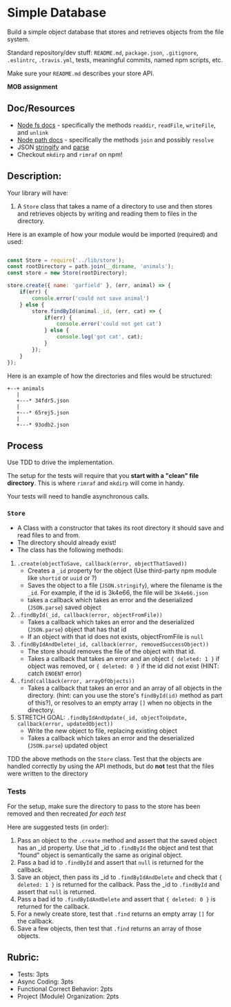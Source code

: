 Simple Database
===

Build a simple object database that stores and retrieves objects from the file system.

Standard repository/dev stuff: `README.md`, `package.json`, `.gitignore`, `.eslintrc`, `.travis.yml`, tests, meaningful commits, named npm scripts, etc.

Make sure your `README.md` describes your store API.

**MOB assignment**

## Doc/Resources
* [Node fs docs](https://nodejs.org/api/fs.html) - specifically the methods `readdir`, `readFile`, `writeFile`, and `unlink`
* [Node path docs](https://nodejs.org/api/path.html) - specifically the methods `join` and possibly `resolve`
* JSON [stringify](https://developer.mozilla.org/en-US/docs/Web/JavaScript/Reference/Global_Objects/JSON/stringify)
and [parse](https://developer.mozilla.org/en-US/docs/Web/JavaScript/Reference/Global_Objects/JSON/parse)
* Checkout `mkdirp` and `rimraf` on npm!

## Description:

Your library will have:

1. A `Store` class that takes a name of a directory to use and then stores and retrieves
objects by writing and reading them to files in the directory.

Here is an example of how your module would be imported (required) and used:

```js

const Store = require('../lib/store');
const rootDirectory = path.join(__dirname, 'animals');
const store = new Store(rootDirectory);

store.create({ name: 'garfield' }, (err, animal) => {
    if(err) {
        console.error('could not save animal')
    } else {
        store.findById(animal._id, (err, cat) => {
            if(err) {
                console.error('could not get cat')
            } else {
                console.log('got cat', cat);
            }
        });
    }
});
```

Here is an example of how the directories and files would be structured:

```
+--+ animals
   |
   +---* 34fdr5.json
   |
   +---* 65rej5.json
   |
   +---* 93odb2.json
```

## Process

Use TDD to drive the implementation.

The setup for the tests will require that you **start with a "clean" file directory**.
This is where `rimraf` and `mkdirp` will come in handy.

Your tests will need to handle asynchronous calls.

### `Store`

* A Class with a constructor that takes its root directory it should save and read files to and from.
* The directory should already exist!
* The class has the following methods:

1. `.create(objectToSave, callback(error, objectThatSaved))`
    * Creates a `_id` property for the object (Use third-party npm module like `shortid` or `uuid` or ?)
    * Saves the object to a file (`JSON.stringify`), where the filename is the `_id`. For example, if the id is 3k4e66, the file will be `3k4e66.json`
    * takes a callback which takes an error and the deserialized (`JSON.parse`) saved object
1. `.findById(_id, callback(error, objectFromFile))`
    * Takes a callback which takes an error and the deserialized (`JSON.parse`) object that has
      that id
    * If an object with that id does not exists, objectFromFile is `null`
1. `.findByIdAndDelete(_id, callback(error, removedSuccessObject))`
    * The store should removes the file of the object with that id.
    * Takes a callback that takes an error and an object `{ deleted: 1 }` if object was removed,
    or `{ deleted: 0 }` if the id did not exist (HINT: catch `ENOENT` error)
1. `.find(callback(error, arrayOfObjects))`
    * Takes a callback that takes an error and an array of all objects in the directory. (hint:
    can you use the store's `findById(id)` method as part of this?), or resolves to an empty
    array `[]` when no objects in the directory.
1. STRETCH GOAL: `.findByIdAndUpdate(_id, objectToUpdate, callback(error, updatedObject))`
    * Write the new object to file, replacing existing object
    * Takes a callback which takes an error and the deserialized (`JSON.parse`) updated object

TDD the above methods on the `Store` class. Test that the objects are handled correctly by using the API methods, but do **not** test that the files were written to the directory

### Tests

For the setup, make sure the directory to pass to the store has been removed and then recreated _for each test_

Here are suggested tests (in order):

1. Pass an object to the `.create` method and assert that the saved object has an _id property.
  Use that _id to `.findById` the object and test that "found" object is semantically the same
  as original object.
2. Pass a bad id to `.findById` and assert that `null` is returned for the callback.
3. Save an object, then pass its _id to `.findByIdAndDelete` and check that `{ deleted: 1 }`
  is returned for the callback. Pass the _id to `.findById` and assert that `null` is returned.
4. Pass a bad id to `.findByIdAndDelete` and assert that `{ deleted: 0 }` is returned
  for the callback.
5. For a newly create store, test that `.find` returns an empty array `[]` for the callback.
6. Save a few objects, then test that `.find` returns an array of those objects.

## Rubric:

* Tests: 3pts
* Async Coding: 3pts
* Functional Correct Behavior: 2pts
* Project (Module) Organization: 2pts

